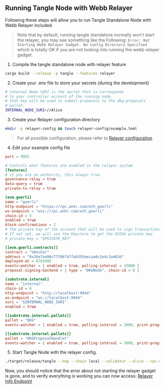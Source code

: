## Running Tangle Node with Webb Relayer

Following these steps will allow you to run Tangle Standalone Node with Webb Relayer included.

> Note that by default, running tangle standalone normally won't start the relayer, you may see
something like the Following: `Error: Not Starting Webb Relayer Gadget. No Config Directory Specified`
which is totally OK if you are not looking into running the webb relayer gadget.

1. Compile the tangle standalone node with relayer feature
```sh
cargo build --release -p tangle --features relayer
```
2. Create your .env file to store your secrets (during the development)

```bash
# internal Node SURI is the secret that is corresponds
# to your controller account of the running node.
# that key will be used to submit proposals to the dkg-proposals
# pallet.
INTERNAL_NODE_SURI=//Alice
```
3. Create your Relayer configuration directory

```sh
mkdir -p relayer-config && touch relayer-config/example.toml
```

> For all possible configuration, please refer to [Relayer configuration](https://github.com/tangle-network/relayer/tree/develop/config#readme)

4. Edit your example config file
```toml
port = 9955

# Controls what features are enabled in the relayer system
[features]
# if you are an authority, this always true.
governance-relay = true
data-query = true
private-tx-relay = true

[evm.goerli]
name = "goerli"
http-endpoint = "https://rpc.ankr.com/eth_goerli"
ws-endpoint = "wss://rpc.ankr.com/eth_goerli"
chain-id = 5
enabled = true
block-confirmations = 2
# The private key of the account that will be used to sign transactions
# If not set, we will use the Keystore to get the ECDSA private key.
# private-key = "$PRIVATE_KEY"

[[evm.goerli.contracts]]
contract = "VAnchor"
address = "0x38e7aa90c77f86747fab355eecaa0c2e4c3a463d"
deployed-at = 8703495
events-watcher = { enabled = true, polling-interval = 15000 }
proposal-signing-backend = { type = "DKGNode", chain-id = 0 }

[substrate.internal]
name = "internal"
chain-id = 0
http-endpoint = "http://localhost:9944"
ws-endpoint = "ws://localhost:9944"
suri = "$INTERNAL_NODE_SURI"
enabled = true

[[substrate.internal.pallets]]
pallet = "DKG"
events-watcher = { enabled = true, polling-interval = 3000, print-progress-interval = 30000 }

[[substrate.internal.pallets]]
pallet = "DKGProposalHandler"
events-watcher = { enabled = true, polling-interval = 3000, print-progress-interval = 30000 }
```
5. Start Tangle Node with the relayer config.

```sh
./target/release/tangle --tmp --chain local --validator --alice --rpc-cors all --rpc-methods=unsafe --rpc-port 9944 --relayer-config-dir ./relayer-config
```

Now, you should notice that the error about not starting the relayer gadget is gone, and to verify everything is working
you can now access: [Relayer Info Endpoint](http://localhost:9955/api/v1/info)

